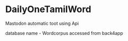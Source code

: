 # DailyOneTamilWord

Mastodon automatic toot using Api

database name - Wordcorpus accessed from back4app

